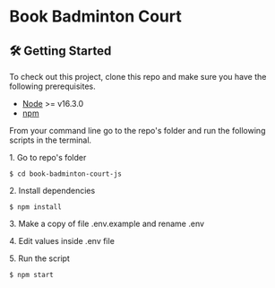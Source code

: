 # Book Badminton Court

## 🛠 Getting Started
To check out this project, clone this repo and make sure you have the following prerequisites.

- [Node](https://nodejs.org/en/download/) >= v16.3.0
- [npm](https://nodejs.org/en/download/package-manager/)

From your command line go to the repo's folder and run the following scripts in the terminal.

1\. Go to repo's folder

```terminal
$ cd book-badminton-court-js
```

2\. Install dependencies

```terminal
$ npm install
```

3\. Make a copy of file .env.example and rename .env

4\. Edit values inside .env file

5\. Run the script

```terminal
$ npm start
```
